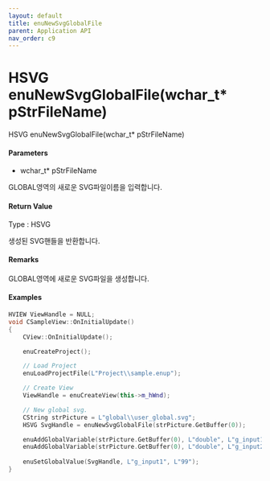 ```yaml
---
layout: default
title: enuNewSvgGlobalFile
parent: Application API
nav_order: c9
---
```

# HSVG enuNewSvgGlobalFile\(wchar\_t\* pStrFileName\)

HSVG enuNewSvgGlobalFile\(wchar\_t\* pStrFileName\)

#### Parameters

* wchar\_t\* pStrFileName

GLOBAL영역의 새로운 SVG파일이름을 입력합니다.

#### Return Value

Type : HSVG

생성된 SVG핸들을 반환합니다.

#### Remarks

GLOBAL영역에 새로운 SVG파일을 생성합니다.

#### Examples

```cpp
HVIEW ViewHandle = NULL; 
void CSampleView::OnInitialUpdate() 
{ 
    CView::OnInitialUpdate(); 

    enuCreateProject(); 

    // Load Project
    enuLoadProjectFile(L"Project\\sample.enup"); 

    // Create View
    ViewHandle = enuCreateView(this->m_hWnd); 

    // New global svg. 
    CString strPicture = L"global\\user_global.svg"; 
    HSVG SvgHandle = enuNewSvgGlobalFile(strPicture.GetBuffer(0)); 

    enuAddGlobalVariable(strPicture.GetBuffer(0), L"double", L"g_input1", L"55.45", L"global variable input1");
    enuAddGlobalVariable(strPicture.GetBuffer(0), L"double", L"g_input2", L"55.45", L"global variable input2");
    
    enuSetGlobalValue(SvgHandle, L"g_input1", L"99");
}
```



